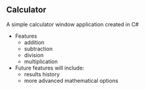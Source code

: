 ## Calculator
A simple calculator window application created in C#

* Features
  * addition
  * subtraction
  * division
  * multiplication
* Future features will include:
  * results history
  * more advanced mathematical options

